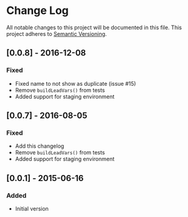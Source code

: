 # Change Log
All notable changes to this project will be documented in this file.
This project adheres to [Semantic Versioning](http://semver.org/).

## [0.0.8] - 2016-12-08
### Fixed
- Fixed name to not show as duplicate (issue #15)
- Remove `buildLeadVars()` from tests
- Added support for staging environment

## [0.0.7] - 2016-08-05
### Fixed
- Add this changelog
- Remove `buildLeadVars()` from tests
- Added support for staging environment

## [0.0.1] - 2015-06-16
### Added
- Initial version
